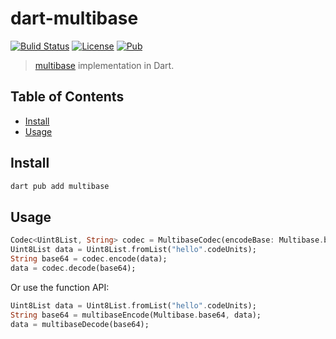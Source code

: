 # dart-multibase

[![Bulid Status](https://github.com/heacare/dart-multibase/actions/workflows/checks.yml/badge.svg)](https://github.com/heacare/dart-multibase/actions/workflows/checks.yml)
[![License](https://img.shields.io/crates/l/multibase?style=flat-square)](LICENSE)
[![Pub](https://img.shields.io/pub/v/multibase)](https://pub.dev/packages/multibase)

> [multibase](https://github.com/multiformats/multibase) implementation in Dart.

## Table of Contents

- [Install](#install)
- [Usage](#usage)

## Install

```sh
dart pub add multibase
```

## Usage

```dart
Codec<Uint8List, String> codec = MultibaseCodec(encodeBase: Multibase.base64);
Uint8List data = Uint8List.fromList("hello".codeUnits);
String base64 = codec.encode(data);
data = codec.decode(base64);
```

Or use the function API:

```dart
Uint8List data = Uint8List.fromList("hello".codeUnits);
String base64 = multibaseEncode(Multibase.base64, data);
data = multibaseDecode(base64);
```
